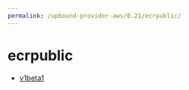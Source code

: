 ```yaml
---
permalink: /upbound-provider-aws/0.21/ecrpublic/
---
```


# ecrpublic



* [v1beta1](v1beta1/index.md)